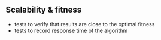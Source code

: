 ## Scalability & fitness
* tests to verify that results are close to the optimal fitness
* tests to record response time of the algorithm 
